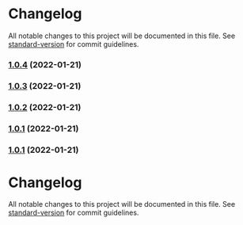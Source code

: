 # Changelog

All notable changes to this project will be documented in this file. See [standard-version](https://github.com/conventional-changelog/standard-version) for commit guidelines.

### [1.0.4](https://github.com/Codeh4ck/Keep3r-cli-Keep3rLiquidityManagerJob/compare/v1.0.3...v1.0.4) (2022-01-21)

### [1.0.3](https://github.com/Codeh4ck/Keep3r-cli-Keep3rLiquidityManagerJob/compare/v1.0.2...v1.0.3) (2022-01-21)

### [1.0.2](https://github.com/Codeh4ck/Keep3r-cli-Keep3rLiquidityManagerJob/compare/v1.0.1...v1.0.2) (2022-01-21)

### [1.0.1](https://github.com/Codeh4ck/Keep3r-cli-Keep3rLiquidityManagerJob/compare/v1.0.0...v1.0.1) (2022-01-21)

### [1.0.1](https://github.com/Codeh4ck/Keep3r-cli-Keep3rLiquidityManagerJob/compare/v1.0.2...v1.0.1) (2022-01-21)

# Changelog

All notable changes to this project will be documented in this file. See [standard-version](https://github.com/conventional-changelog/standard-version) for commit guidelines.